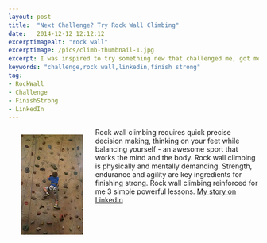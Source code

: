 ```yaml
---
layout: post
title:  "Next Challenge? Try Rock Wall Climbing"
date:   2014-12-12 12:12:12
excerptimagealt: "rock wall"
excerptimage: /pics/climb-thumbnail-1.jpg
excerpt: I was inspired to try something new that challenged me, got me thinking and brought out the best in me. Rock wall climbing reinforced for me 3 simple powerful lessons. I shared my story on LinkedIn!
keywords: "challenge,rock wall,linkedin,finish strong"
tag: 
- RockWall
- Challenge 
- FinishStrong
- LinkedIn
---
```

<img src="/pics/climb-thumbnail-2.jpg" align="left" hspace="25" vspace="13" alt="rock wall"/>Rock wall climbing requires quick precise 
decision making, thinking on your feet while balancing yourself - an awesome sport that works the mind and the body. Rock wall climbing is 
physically and mentally demanding. Strength, endurance and agility are key ingredients for finishing strong. Rock wall climbing reinforced 
for me 3 simple powerful lessons. [My story on LinkedIn](http://t.co/ExzJ4x0RO8)


